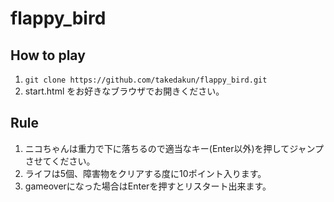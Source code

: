 # flappy_bird
## How to play
1. `git clone https://github.com/takedakun/flappy_bird.git`
2.  start.html をお好きなブラウザでお開きください。

## Rule
1. ニコちゃんは重力で下に落ちるので適当なキー(Enter以外)を押してジャンプさせてください。
2. ライフは5個、障害物をクリアする度に10ポイント入ります。
3. gameoverになった場合はEnterを押すとリスタート出来ます。
